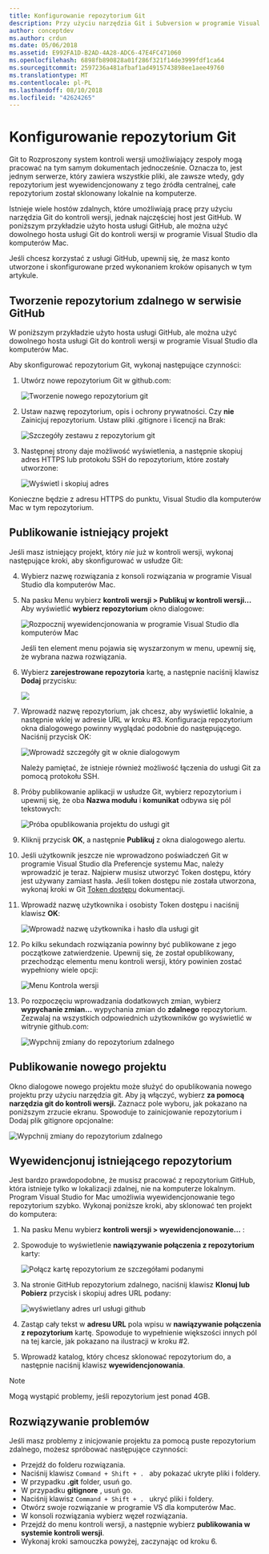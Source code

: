 ```yaml
---
title: Konfigurowanie repozytorium Git
description: Przy użyciu narzędzia Git i Subversion w programie Visual Studio dla komputerów Mac.
author: conceptdev
ms.author: crdun
ms.date: 05/06/2018
ms.assetid: E992FA1D-B2AD-4A28-ADC6-47E4FC471060
ms.openlocfilehash: 6898fb890828a01f286f321f14de3999fdf1ca64
ms.sourcegitcommit: 2597236a481afbaf1ad4915743898ee1aee49760
ms.translationtype: MT
ms.contentlocale: pl-PL
ms.lasthandoff: 08/10/2018
ms.locfileid: "42624265"
---
```

# <a name="setting-up-a-git-repository"></a>Konfigurowanie repozytorium Git

Git to Rozproszony system kontroli wersji umożliwiający zespoły mogą pracować na tym samym dokumentach jednocześnie. Oznacza to, jest jednym serwerze, który zawiera wszystkie pliki, ale zawsze wtedy, gdy repozytorium jest wyewidencjonowany z tego źródła centralnej, całe repozytorium został sklonowany lokalnie na komputerze.

Istnieje wiele hostów zdalnych, które umożliwiają pracę przy użyciu narzędzia Git do kontroli wersji, jednak najczęściej host jest GitHub. W poniższym przykładzie użyto hosta usługi GitHub, ale można użyć dowolnego hosta usługi Git do kontroli wersji w programie Visual Studio dla komputerów Mac.

Jeśli chcesz korzystać z usługi GitHub, upewnij się, że masz konto utworzone i skonfigurowane przed wykonaniem kroków opisanych w tym artykule. 

## <a name="creating-a-remote-repo-on-github"></a>Tworzenie repozytorium zdalnego w serwisie GitHub

W poniższym przykładzie użyto hosta usługi GitHub, ale można użyć dowolnego hosta usługi Git do kontroli wersji w programie Visual Studio dla komputerów Mac.

Aby skonfigurować repozytorium Git, wykonaj następujące czynności:

1. Utwórz nowe repozytorium Git w github.com:

    ![Tworzenie nowego repozytorium git](media/version-control-git1-sml.png)

2. Ustaw nazwę repozytorium, opis i ochrony prywatności. Czy **nie** Zainicjuj repozytorium. Ustaw pliki .gitignore i licencji na Brak:

    ![Szczegóły zestawu z repozytorium git](media/version-control-git2.png)

3. Następnej strony daje możliwość wyświetlenia, a następnie skopiuj adres HTTPS lub protokołu SSH do repozytorium, które zostały utworzone:

    ![Wyświetl i skopiuj adres](media/version-control-git3.png)

  Konieczne będzie z adresu HTTPS do punktu, Visual Studio dla komputerów Mac w tym repozytorium.


## <a name="publishing-an-existing-project"></a>Publikowanie istniejący projekt

Jeśli masz istniejący projekt, który _nie_ już w kontroli wersji, wykonaj następujące kroki, aby skonfigurować w usłudze Git:

4.  Wybierz nazwę rozwiązania z konsoli rozwiązania w programie Visual Studio dla komputerów Mac. 

5. Na pasku Menu wybierz **kontroli wersji > Publikuj w kontroli wersji...** Aby wyświetlić **wybierz repozytorium** okno dialogowe:

    ![Rozpocznij wyewidencjonowania w programie Visual Studio dla komputerów Mac](media/version-control-git4-sml.png)

    Jeśli ten element menu pojawia się wyszarzonym w menu, upewnij się, że wybrana nazwa rozwiązania.  

6. Wybierz **zarejestrowane repozytoria** kartę, a następnie naciśnij klawisz **Dodaj** przycisku:

    ![](media/version-control-git5.png)

7. Wprowadź nazwę repozytorium, jak chcesz, aby wyświetlić lokalnie, a następnie wklej w adresie URL w kroku #3. Konfiguracja repozytorium okna dialogowego powinny wyglądać podobnie do następującego. Naciśnij przycisk OK: 

    ![Wprowadź szczegóły git w oknie dialogowym](media/version-control-git6.png)

    Należy pamiętać, że istnieje również możliwość łączenia do usługi Git za pomocą protokołu SSH.

8. Próby publikowanie aplikacji w usłudze Git, wybierz repozytorium i upewnij się, że oba **Nazwa modułu** i **komunikat** odbywa się pól tekstowych:

    ![Próba opublikowania projektu do usługi git](media/version-control-git7.png)

9. Kliknij przycisk **OK**, a następnie **Publikuj** z okna dialogowego alertu.

10. Jeśli użytkownik jeszcze nie wprowadzono poświadczeń Git w programie Visual Studio dla Preferencje systemu Mac, należy wprowadzić je teraz. Najpierw musisz utworzyć Token dostępu, który jest używany zamiast hasła. Jeśli token dostępu nie została utworzona, wykonaj kroki w Git [Token dostępu](https://help.github.com/articles/creating-an-access-token-for-command-line-use/) dokumentacji.

11. Wprowadź nazwę użytkownika i osobisty Token dostępu i naciśnij klawisz **OK**:

    ![Wprowadź nazwę użytkownika i hasło dla usługi git](media/version-control-git9-sml.png)

12. Po kilku sekundach rozwiązania powinny być publikowane z jego początkowe zatwierdzenie. Upewnij się, że został opublikowany, przechodząc elementu menu kontroli wersji, który powinien zostać wypełniony wiele opcji: 

    ![Menu Kontrola wersji](media/version-control-git10.png)

13. Po rozpoczęciu wprowadzania dodatkowych zmian, wybierz **wypychanie zmian...**  wypychania zmian do **zdalnego** repozytorium. Zezwalaj na wszystkich odpowiednich użytkowników go wyświetlić w witrynie github.com: 

    ![Wypchnij zmiany do repozytorium zdalnego](media/version-control-git11.png)

## <a name="publishing-a-new-project"></a>Publikowanie nowego projektu

Okno dialogowe nowego projektu może służyć do opublikowania nowego projektu przy użyciu narzędzia git. Aby ją włączyć, wybierz **za pomocą narzędzia git do kontroli wersji.** Zaznacz pole wyboru, jak pokazano na poniższym zrzucie ekranu. Spowoduje to zainicjowanie repozytorium i Dodaj plik gitignore opcjonalne:

![Wypchnij zmiany do repozytorium zdalnego](media/version-control-git12.png)

## <a name="checkout-an-existing-repository"></a>Wyewidencjonuj istniejącego repozytorium

Jest bardzo prawdopodobne, że musisz pracować z repozytorium GitHub, która istnieje tylko w lokalizacji zdalnej, nie na komputerze lokalnym. Program Visual Studio for Mac umożliwia wyewidencjonowanie tego repozytorium szybko. Wykonaj poniższe kroki, aby sklonować ten projekt do komputera:

1. Na pasku Menu wybierz **kontroli wersji > wyewidencjonowanie...** :

2. Spowoduje to wyświetlenie **nawiązywanie połączenia z repozytorium** karty:

    ![Połącz kartę repozytorium ze szczegółami podanymi](media/version-control-git13.png)

3. Na stronie GitHub repozytorium zdalnego, naciśnij klawisz **Klonuj lub Pobierz** przycisk i skopiuj adres URL podany:

    ![wyświetlany adres url usługi github](media/version-control-git14.png)

4. Zastąp cały tekst w **adresu URL** pola wpisu w **nawiązywanie połączenia z repozytorium** kartę. Spowoduje to wypełnienie większości innych pól na tej karcie, jak pokazano na ilustracji w kroku #2.

5. Wprowadź katalog, który chcesz sklonować repozytorium do, a następnie naciśnij klawisz **wyewidencjonowania**.

> [!NOTE]
Mogą wystąpić problemy, jeśli repozytorium jest ponad 4GB.

## <a name="troubleshooting"></a>Rozwiązywanie problemów

Jeśli masz problemy z inicjowanie projektu za pomocą puste repozytorium zdalnego, możesz spróbować następujące czynności:

- Przejdź do folderu rozwiązania.
- Naciśnij klawisz `Command + Shift + . ` aby pokazać ukryte pliki i foldery.
- W przypadku **.git** folder, usuń go.
- W przypadku **gitignore** , usuń go.
- Naciśnij klawisz `Command + Shift + . ` ukryć pliki i foldery.
- Otwórz swoje rozwiązanie w programie VS dla komputerów Mac.
- W konsoli rozwiązania wybierz węzeł rozwiązania.
- Przejdź do menu kontroli wersji, a następnie wybierz **publikowania w systemie kontroli wersji**.
- Wykonaj kroki samouczka powyżej, zaczynając od kroku 6.